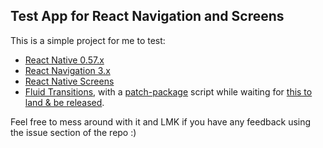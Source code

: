 ## Test App for React Navigation and Screens

This is a simple project for me to test:

- [React Native 0.57.x](https://github.com/facebook/react-native/tree/0.57-stable)
- [React Navigation 3.x](https://github.com/react-navigation/react-navigation)
- [React Native Screens](https://github.com/kmagiera/react-native-screens)
- [Fluid Transitions](https://github.com/fram-x/FluidTransitions), with a [patch-package](https://github.com/ds300/patch-package) script while waiting for [this to land & be released](https://github.com/fram-x/FluidTransitions/pull/128).

Feel free to mess around with it and LMK if you have any feedback using the issue section of the repo :)